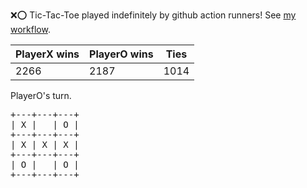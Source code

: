 :x::o: Tic-Tac-Toe played indefinitely by github action runners! See [my workflow](.github/workflows/play.yaml).

|PlayerX wins|PlayerO wins|Ties|
|-|-|-|
|2266|2187|1014|

PlayerO's turn.

<pre>
+---+---+---+
| X |   | O |
+---+---+---+
| X | X | X |
+---+---+---+
| O |   | O |
+---+---+---+
</pre>